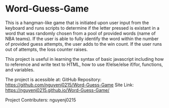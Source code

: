 # Word-Guess-Game

This is a hangman-like game that is initiated upon user input from the keyboard and runs scripts to determine if the letter pressed is existant in a word that was randomly chosen from a pool of provided words (name of NBA teams). If the user is able to fully identify the word within the number of provided guess attempts, the user adds to the win count. If the user runs out of attempts, the loss counter raises.

This project is useful in learning the syntax of basic javascript including how to reference and write text to HTML, how to use If/else/else if/for, functions, and variables.

The project is acessible at:
GitHub Repository: https://github.com/nguyenj0215/Word-Guess-Game
Site Link: https://nguyenj0215.github.io/Word-Guess-Game/

Project Contributers: nguyenj0215

